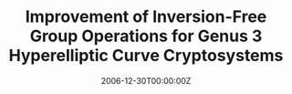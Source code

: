 ---
title: "Improvement of Inversion-Free Group Operations for Genus 3 Hyperelliptic Curve Cryptosystems"
authors:
- admin
- Thomas Wollinger
- Yumin Wang

date: "2006-12-30T00:00:00Z"

# Publication type.
# Legend: 0 = Uncategorized; 1 = Conference paper; 2 = Journal article;
# 3 = Preprint / Working Paper; 4 = Report; 5 = Book; 6 = Book section;
# 7 = Thesis; 8 = Patent
publication_types: ["6"]

# Publication name and optional abbreviated publication name.
publication: "*Chapter 7 in New Trends in Cryptographic Systems*"
publication_short: ""

---